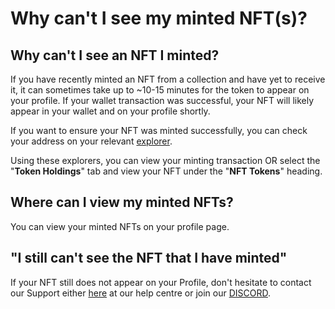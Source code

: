 # Why can't I see my minted NFT(s)?

## Why can't I see an NFT I minted?

If you have recently minted an NFT from a collection and have yet to receive it, it can sometimes take up to \~10-15 minutes for the token to appear on your profile. If your wallet transaction was successful, your NFT will likely appear in your wallet and on your profile shortly.

If you want to ensure your NFT was minted successfully, you can check your address on your relevant [explorer](https://etherscan.io/).

Using these explorers, you can view your minting transaction OR select the "**Token Holdings**" tab and view your NFT under the "**NFT Tokens**" heading.

## Where can I view my minted NFTs?

You can view your minted NFTs on your profile page.

## "I still can't see the NFT that I have minted"

If your NFT still does not appear on your Profile, don't hesitate to contact our Support either [here](<Why can't I see my minted NFT(s).md>) at our help centre or join our [DISCORD](https://discord.gg/freee).
